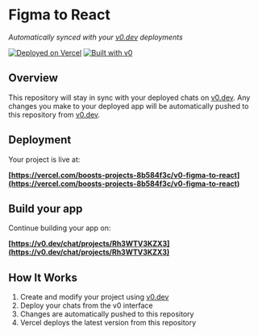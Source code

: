 # Figma to React

*Automatically synced with your [v0.dev](https://v0.dev) deployments*

[![Deployed on Vercel](https://img.shields.io/badge/Deployed%20on-Vercel-black?style=for-the-badge&logo=vercel)](https://vercel.com/boosts-projects-8b584f3c/v0-figma-to-react)
[![Built with v0](https://img.shields.io/badge/Built%20with-v0.dev-black?style=for-the-badge)](https://v0.dev/chat/projects/Rh3WTV3KZX3)

## Overview

This repository will stay in sync with your deployed chats on [v0.dev](https://v0.dev).
Any changes you make to your deployed app will be automatically pushed to this repository from [v0.dev](https://v0.dev).

## Deployment

Your project is live at:

**[https://vercel.com/boosts-projects-8b584f3c/v0-figma-to-react](https://vercel.com/boosts-projects-8b584f3c/v0-figma-to-react)**

## Build your app

Continue building your app on:

**[https://v0.dev/chat/projects/Rh3WTV3KZX3](https://v0.dev/chat/projects/Rh3WTV3KZX3)**

## How It Works

1. Create and modify your project using [v0.dev](https://v0.dev)
2. Deploy your chats from the v0 interface
3. Changes are automatically pushed to this repository
4. Vercel deploys the latest version from this repository
